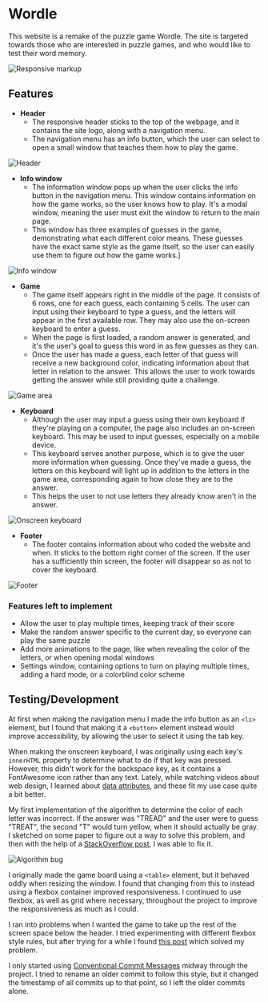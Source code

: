 # Wordle

This website is a remake of the puzzle game Wordle.
The site is targeted towards those who are interested in puzzle games, and who would like to test their word memory.

![Responsive markup](media/mockup.png)

## Features

- __Header__
    - The responsive header sticks to the top of the webpage, and it contains the site logo, along with a navigation menu.
    - The navigation menu has an info button, which the user can select to open a small window that teaches them how to play the game. 

![Header](media/header.png)

- __Info window__
    - The information window pops up when the user clicks the info button in the navigation menu. This window contains information on how the game works, so the user knows how to play. It's a modal window, meaning the user must exit the window to return to the main page.
    - This window has three examples of guesses in the game, demonstrating what each different color means. These guesses have the exact same style as the game itself, so the user can easily use them to figure out how the game works.]

![Info window](media/info.png)

- __Game__
    - The game itself appears right in the middle of the page. It consists of 6 rows, one for each guess, each containing 5 cells. The user can input using their keyboard to type a guess, and the letters will appear in the first available row. They may also use the on-screen keyboard to enter a guess.
    - When the page is first loaded, a random answer is generated, and it's the user's goal to guess this word in as few guesses as they can.
    - Once the user has made a guess, each letter of that guess will receive a new background color, indicating information about that letter in relation to the answer. This allows the user to work towards getting the answer while still providing quite a challenge.

![Game area](media/game.png)

- __Keyboard__
    - Although the user may input a guess using their own keyboard if they're playing on a computer, the page also includes an on-screen keyboard. This may be used to input guesses, especially on a mobile device.
    - This keyboard serves another purpose, which is to give the user more information when guessing. Once they've made a guess, the letters on this keyboard will light up in addition to the letters in the game area, corresponding again to how close they are to the answer.
    - This helps the user to not use letters they already know aren't in the answer.

![Onscreen keyboard](media/keyboard.png)

- __Footer__
    - The footer contains information about who coded the website and when. It sticks to the bottom right corner of the screen. If the user has a sufficiently thin screen, the footer will disappear so as not to cover the keyboard.

![Footer](media/footer.png)

### Features left to implement

- Allow the user to play multiple times, keeping track of their score
- Make the random answer specific to the current day, so everyone can play the same puzzle
- Add more animations to the page, like when revealing the color of the letters, or when opening modal windows
- Settings window, containing options to turn on playing multiple times, adding a hard mode, or a colorblind color scheme

## Testing/Development

At first when making the navigation menu I made the info button as an `<li>` element, but I found that making it a `<button>` element instead would improve accessibility, by allowing the user to select it using the tab key.

When making the onscreen keyboard, I was originally using each key's `innerHTML` property to determine what to do if that key was pressed. However, this didn't work for the backspace key, as it contains a FontAwesome icon rather than any text. Lately, while watching videos about web design, I learned about [data attributes](https://developer.mozilla.org/en-US/docs/Learn/HTML/Howto/Use_data_attributes), and these fit my use case quite a bit better.

My first implementation of the algorithm to determine the color of each letter was incorrect. If the answer was "TREAD" and the user were to guess "TREAT", the second "T" would turn yellow, when it should actually be gray. I sketched on some paper to figure out a way to solve this problem, and then with the help of a [StackOverflow post](https://stackoverflow.com/a/20817684/12317855), I was able to fix it.

![Algorithm bug](media/letter_color_bug.png)

I originally made the game board using a `<table>` element, but it behaved oddly when resizing the window. I found that changing from this to instead using a flexbox container improved responsiveness. I continued to use flexbox, as well as grid where necessary, throughout the project to improve the responsiveness as much as I could.

I ran into problems when I wanted the game to take up the rest of the screen space below the header. I tried experimenting with different flexbox style rules, but after trying for a while I found [this post](https://stackoverflow.com/a/24979148/12317855) which solved my problem.

I only started using [Conventional Commit Messages](https://gist.github.com/qoomon/5dfcdf8eec66a051ecd85625518cfd13) midway through the project. I tried to rename an older commit to follow this style, but it changed the timestamp of all commits up to that point, so I left the older commits alone.

